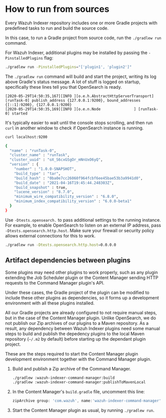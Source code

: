 # How to run from sources

Every Wazuh Indexer repository includes one or more Gradle projects with predefined tasks to run and build the source code.

In this case, to run a Gradle project from source code, run the `./gradlew run` command.

For Wazuh Indexer, additional plugins may be installed by passing the `-PinstalledPlugins` flag:

```bash
./gradlew run -PinstalledPlugins="['plugin1', 'plugin2']"
```

The `./gradlew run` command will build and start the project, writing its log above Gradle's status message. A lot of stuff is logged on startup, specifically these lines tell you that OpenSearch is ready.

```
[2020-05-29T14:50:35,167][INFO ][o.e.h.AbstractHttpServerTransport] [runTask-0] publish_address {127.0.0.1:9200}, bound_addresses {[::1]:9200}, {127.0.0.1:9200}
[2020-05-29T14:50:35,169][INFO ][o.e.n.Node               ] [runTask-0] started
```

It's typically easier to wait until the console stops scrolling, and then run `curl` in another window to check if OpenSearch instance is running.

```bash
curl localhost:9200

{
  "name" : "runTask-0",
  "cluster_name" : "runTask",
  "cluster_uuid" : "oX_S6cxGSgOr_mNnUxO6yQ",
  "version" : {
    "number" : "1.0.0-SNAPSHOT",
    "build_type" : "tar",
    "build_hash" : "0ba0e7cc26060f964fcbf6ee45bae53b3a9941d0",
    "build_date" : "2021-04-16T19:45:44.248303Z",
    "build_snapshot" : true,
    "lucene_version" : "8.7.0",
    "minimum_wire_compatibility_version" : "6.8.0",
    "minimum_index_compatibility_version" : "6.0.0-beta1"
  }
}
```

Use `-Dtests.opensearch.` to pass additional settings to the running instance. For example, to enable OpenSearch to listen on an external IP address, pass `-Dtests.opensearch.http.host`. Make sure your firewall or security policy allows external connections for this to work.

```bash
./gradlew run -Dtests.opensearch.http.host=0.0.0.0
```

## Artifact dependencies between plugins

Some plugins may need other plugins to work properly, such as any plugin extending the Job Scheduler plugin or the Content Manager sending HTTP requests to the Command Manager plugin's API.

Under these cases, the Gradle project of the plugin can be modified to include these other plugins as dependencies, so it forms up a development environment with all these plugins installed.

All our Gradle projects are already configured to not require manual steps, but in the case of the Content Manager plugin. Unlike OpenSearch, we do not publish our Zip archives of our plugins to a Maven repository. As a result, any dependency between Wazuh Indexer plugins need some manual steps to build and publish the depedency plugins to the local Maven repository (`~/.m2` by default) before starting up the dependant plugin project.

These are the steps required to start the Content Manager plugin development environment together with the Command Manager plugin.

1. Build and publish a Zip archive of the Command Manager.
    ```bash
    ./gradlew :wazuh-indexer-command-manager:build
    ./gradlew :wazuh-indexer-command-manager:publishToMavenLocal
    ```
2. In the Content Manager's `build.gradle` file, uncomment this line:
    ```groovy
    zipArchive group: 'com.wazuh', name:'wazuh-indexer-command-manager', version: "${wazuh_version}.${revision}"
    ```
3. Start the Content Manager plugin as usual, by running `./gradlew run`.
